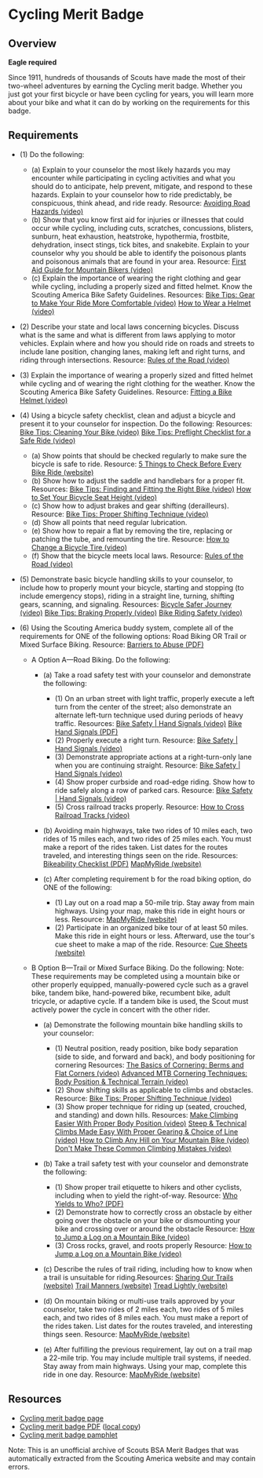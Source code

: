 

# Cycling Merit Badge


## Overview

**Eagle required**

Since 1911, hundreds of thousands of Scouts have made the most of their two-wheel adventures by earning the Cycling merit badge. Whether you just got your first bicycle or have been cycling for years, you will learn more about your bike and what it can do by working on the requirements for this badge.

## Requirements

* (1) Do the following:
    * (a) Explain to your counselor the most likely hazards you may encounter while participating in cycling activities and what you should do to anticipate, help prevent, mitigate, and respond to these hazards. Explain to your counselor how to ride predictably, be conspicuous, think ahead, and ride ready. Resource: [Avoiding Road Hazards (video)](https://www.youtube.com/watch?v=dcRpBP9WvKg%20)
    * (b) Show that you know first aid for injuries or illnesses that could occur while cycling, including cuts, scratches, concussions, blisters, sunburn, heat exhaustion, heatstroke, hypothermia, frostbite, dehydration, insect stings, tick bites, and snakebite. Explain to your counselor why you should be able to identify the poisonous plants and poisonous animals that are found in your area. Resource: [First Aid Guide for Mountain Bikers (video)](https://www.youtube.com/watch?v=oPCWzECMD_4%20)
    * (c) Explain the importance of wearing the right clothing and gear while cycling, including a properly sized and fitted helmet. Know the Scouting America Bike Safety Guidelines. Resources: [Bike Tips: Gear to Make Your Ride More Comfortable (video)](https://www.youtube.com/watch?v=2TYe3APtKtc&list=PLHGEvyG5wuthKCwDfpQIZfTfan4mI6XTe&index=5%20) [How to Wear a Helmet (video)](https://www.youtube.com/watch?v=T3u51W0LN2U%20)


* (2) Describe your state and local laws concerning bicycles. Discuss what is the  same and what is different from laws applying to motor vehicles. Explain  where and how you should ride on roads and streets to include lane position,  changing lanes, making left and right turns, and riding through intersections. Resource:  [Rules of the Road (video)](https://www.youtube.com/watch?v=-Jp0SSAeCiY )
* (3) Explain the importance of wearing a properly sized and fitted helmet while cycling and of wearing the right clothing for the weather. Know the Scouting America Bike Safety Guidelines. Resource:  [Fitting a Bike Helmet (video)](https://www.youtube.com/watch?v=hLlXswx0VvQ )
* (4) Using a bicycle safety checklist, clean and adjust a bicycle and present it to  your counselor for inspection. Do the following: Resources:  [Bike Tips: Cleaning Your Bike (video)](https://www.youtube.com/watch?v=LUbjot5NhU0&list=PLHGEvyG5wuthKCwDfpQIZfTfan4mI6XTe&index=4)  [Bike Tips: Preflight Checklist for a Safe Ride (video)](https://www.youtube.com/watch?v=EHLq5Em-EPI&list=PLHGEvyG5wuthKCwDfpQIZfTfan4mI6XTe&index=3 )
    * (a) Show points that should be checked regularly to make sure the bicycle is safe to ride. Resource: [5 Things to Check Before Every Bike Ride (website)](https://scoutlife.org/features/169458/5-things-to-check-before-every-bike-ride/)
    * (b) Show how to adjust the saddle and handlebars for a proper fit. Resources: [Bike Tips: Finding and Fitting the Right Bike (video)](https://www.youtube.com/watch?v=dsM9brngVmc&list=PLHGEvyG5wuthKCwDfpQIZfTfan4mI6XTe&index=6%20) [How to Set Your Bicycle Seat Height (video)](https://www.youtube.com/watch?v=jh5Zv6Dcn6k%20)
    * (c) Show how to adjust brakes and gear shifting (derailleurs). Resource: [Bike Tips: Proper Shifting Technique (video)](https://www.youtube.com/watch?v=7kc-CHtlQyM&list=PLHGEvyG5wuthKCwDfpQIZfTfan4mI6XTe&index=7%20)
    * (d) Show all points that need regular lubrication.
    * (e) Show how to repair a flat by removing the tire, replacing or patching the tube, and remounting the tire. Resource: [How to Change a Bicycle Tire (video)](https://www.youtube.com/watch?v=G1Vm7KXSzSg%20)
    * (f) Show that the bicycle meets local laws. Resource: [Rules of the Road (video)](https://www.youtube.com/watch?v=-Jp0SSAeCiY%20)


* (5) Demonstrate basic bicycle handling skills to your counselor, to include how to  properly mount your bicycle, starting and stopping (to include emergency  stops), riding in a straight line, turning, shifting gears, scanning, and signaling. Resources:  [Bicycle Safer Journey (video)](https://www.youtube.com/watch?v=XMj_95C5ihk&t=21s )  [Bike Tips: Braking Properly (video)](https://www.youtube.com/watch?v=2hr0KQxPlDg&list=PLHGEvyG5wuthKCwDfpQIZfTfan4mI6XTe&index=2 )  [Bike Riding Safety (video)](https://www.youtube.com/watch?v=nf5WQXFvrkk)
* (6) Using the Scouting America buddy system, complete all of the requirements for ONE of the following options: Road Biking OR Trail or Mixed Surface Biking. Resource:  [Barriers to Abuse (PDF)](https://www.scouting.org/wp-content/uploads/2024/09/Youth-Safety-Infographic-Barriers-to-Abuse-1536x1363.png )
    * A Option A—Road Biking. Do the following:
        * (a) Take a road safety test with your counselor and demonstrate the following:
            * (1) On an urban street with light traffic, properly execute a left turn from the center of the street; also demonstrate an alternate left-turn technique used during periods of heavy traffic. Resources: [Bike Safety | Hand Signals (video)](https://www.youtube.com/watch?v=v_hRsNHlq8M%20) [Bike Hand Signals (PDF)](https://static.nhtsa.gov/nhtsa/downloads/NTI/Responsible_Walk-Bike_Activities/ComboLessons/L3Handouts/8009_HandSignals_122811_v1a.pdf)
            * (2) Properly execute a right turn. Resource: [Bike Safety | Hand Signals (video)](https://www.youtube.com/watch?v=v_hRsNHlq8M)
            * (3) Demonstrate appropriate actions at a right-turn-only lane when you are continuing straight. Resource: [Bike Safety | Hand Signals (video)](https://www.youtube.com/watch?v=v_hRsNHlq8M)
            * (4) Show proper curbside and road-edge riding. Show how to ride safely along a row of parked cars. Resource: [Bike Safety | Hand Signals (video)](https://www.youtube.com/watch?v=v_hRsNHlq8M)
            * (5) Cross railroad tracks properly. Resource: [How to Cross Railroad Tracks (video)](https://www.youtube.com/watch?v=62jc3-6Jgdw%20)


        * (b) Avoiding main highways, take two rides of 10 miles each, two rides of 15 miles each, and two rides of 25 miles each. You must make a report of the rides taken. List dates for the routes traveled, and interesting things seen on the ride. Resources: [Bikeability Checklist (PDF)](https://www.nhtsa.gov/sites/nhtsa.gov/files/bikabilitychecklist1.pdf%20) [MapMyRide (website)](https://www.mapmyride.com/%20)
        * (c) After completing requirement b for the road biking option, do ONE of the following:
            * (1) Lay out on a road map a 50-mile trip. Stay away from main highways. Using your map, make this ride in eight hours or less. Resource: [MapMyRide (website)](https://www.mapmyride.com/)
            * (2) Participate in an organized bike tour of at least 50 miles. Make this ride in eight hours or less. Afterward, use the tour's cue sheet to make a map of the ride. Resource: [Cue Sheets (website)](https://lifeisabeautifuldetail.com/blog/cue-sheets%20)




    * B Option B—Trail or Mixed Surface Biking.  Do the following: Note: These requirements may be completed using a mountain bike or other properly equipped, manually-powered cycle such as a gravel bike, tandem bike, hand-powered bike, recumbent bike, adult tricycle, or adaptive cycle. If a tandem bike is used, the Scout must actively power the cycle in concert with the other rider.
        * (a) Demonstrate the following mountain bike handling skills to your counselor:
            * (1) Neutral position, ready position, bike body separation (side to side, and forward and back), and body positioning for cornering Resources: [The Basics of Cornering: Berms and Flat Corners (video)](https://youtu.be/UCWu6zXDjXM?si=akxjbkFYRrChevnX) [Advanced MTB Cornering Techniques: Body Position & Technical Terrain (video)](https://www.youtube.com/watch?v=Ammz64zxnhg%20)
            * (2) Show shifting skills as applicable to climbs and obstacles. Resource: [Bike Tips: Proper Shifting Technique (video)](https://www.youtube.com/watch?v=7kc-CHtlQyM&list=PLHGEvyG5wuthKCwDfpQIZfTfan4mI6XTe&index=7%20)
            * (3) Show proper technique for riding up (seated, crouched, and standing) and down hills. Resources: [Make Climbing Easier With Proper Body Position (video)](https://youtu.be/aDwqM_ZVSUg?si=5RolaSMGLshbWZzS) [Steep & Technical Climbs Made Easy With Proper Gearing & Choice of Line (video)](https://www.youtube.com/watch?v=Rd-wFxmXmsM%20) [How to Climb Any Hill on Your Mountain Bike (video)](https://www.youtube.com/watch?v=4knf7exmrAQ%20) [Don't Make These Common Climbing Mistakes (video)](https://www.youtube.com/watch?v=k6ewOO9rXXY%20)


        * (b) Take a trail safety test with your counselor and demonstrate the following:
            * (1) Show proper trail etiquette to hikers and other cyclists, including when to yield the right-of-way. Resource: [Who Yields to Who? (PDF)](https://drive.google.com/file/d/1hyUVEwAkWqHMvAR3Y3yj0xrdxiscgbks/view?usp=drive_link%20)
            * (2) Demonstrate how to correctly cross an obstacle by either going over the obstacle on your bike or dismounting your bike and crossing over or around the obstacle Resource: [How to Jump a Log on a Mountain Bike (video)](https://www.youtube.com/watch?v=Hp_jDNN6XfQ)
            * (3) Cross rocks, gravel, and roots properly Resource: [How to Jump a Log on a Mountain Bike (video)](https://www.youtube.com/watch?v=Hp_jDNN6XfQ)


        * (c) Describe the rules of trail riding, including how to know when a trail is unsuitable for riding.Resources: [Sharing Our Trails (website)](https://trailetiquette.org/) [Trail Manners (website)](https://www.tfnu.org/trail-etiquette/%20) [Tread Lightly (website)](https://treadlightly.org/learn/recreation-tips/sharing-our-trails/%20)
        * (d) On mountain biking or multi-use trails approved by your counselor, take two rides of 2 miles each, two rides of 5 miles each, and two rides of 8 miles each. You must make a report of the rides taken. List dates for the routes traveled, and interesting things seen. Resource: [MapMyRide (website)](https://www.mapmyride.com/)
        * (e) After fulfilling the previous requirement, lay out on a trail map a 22-mile trip. You may include multiple trail systems, if needed. Stay away from main highways. Using your map, complete this ride in one day. Resource: [MapMyRide (website)](https://www.mapmyride.com/)






## Resources

- [Cycling merit badge page](https://www.scouting.org/merit-badges/cycling/)
- [Cycling merit badge PDF](https://filestore.scouting.org/filestore/Merit_Badge_ReqandRes/Pamphlets/Cycling_2025.pdf) ([local copy](files/cycling-merit-badge.pdf))
- [Cycling merit badge pamphlet](https://www.scoutshop.org/cycling-merit-badge-pamphlet-655187.html)

Note: This is an unofficial archive of Scouts BSA Merit Badges that was automatically extracted from the Scouting America website and may contain errors.